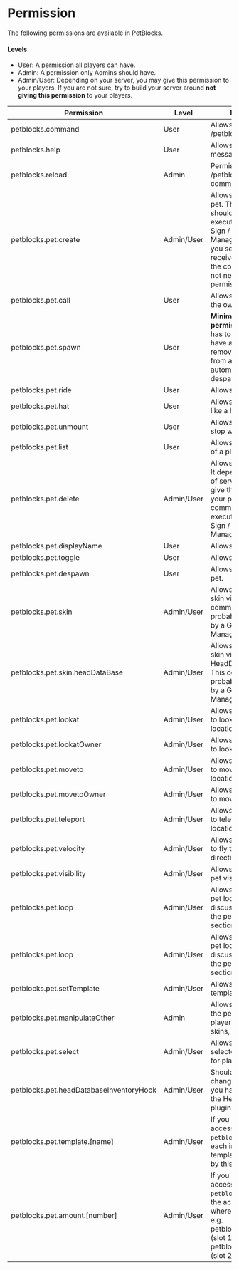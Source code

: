 # Permission

The following permissions are available in PetBlocks.

#### Levels 
* User: A permission all players can have.
* Admin: A permission only Admins should have.
* Admin/User: Depending on your server, you may give this permission to your players. If you are not sure, try to build your server around **not giving this permission** to your players.


| Permission                              | Level      | Description                                                                                                                                                                                       |   
|-----------------------------------------|------------|---------------------------------------------------------------------------------------------------------------------------------------------------------------------------------------------------|
| petblocks.command                       | User       | Allows to use the /petblocks command.                                                                                                                                                             |   
| petblocks.help                          | User       | Allows to see the help messages.                                                                                                                                                                  |  
| petblocks.reload                        | Admin      | Permission to use the /petblocks reload command.                                                                                                                                                  |
| petblocks.pet.create                    | Admin/User | Allows to create a new pet.  This command should probably be executed by a GUI / Sign / Server Management Plugin. If you set receivePetsOnJoin in the config.yml, you do not need this permission. |    
| petblocks.pet.call                      | User       | Allows to call the pet to the owner.                                                                                                                                                              |    
| petblocks.pet.spawn                     | User       | **Minimum required permission** a player has to have in order to have a pet. If you remove this permission from a player, the pet automatically despawns.                                         |    
 | petblocks.pet.ride                      | User       | Allows to ride a pet.                                                                                                                                                                             |    
| petblocks.pet.hat                       | User       | Allows to wear the pet like a hat                                                                                                                                                                 |    
| petblocks.pet.unmount                   | User       | Allows stop riding or stop wearing at pet                                                                                                                                                         |
| petblocks.pet.list                      | User       | Allows to list the pets of a player                                                                                                                                                               |
| petblocks.pet.delete                    | Admin/User | Allows to delete a pet. It depends on the type of server if you want to give this permission to your players. This command should be executed by a GUI / Sign / Server Management Plugin.         |                                                                                                                                                         |                                                                                                                                                       
| petblocks.pet.displayName               | User       | Allows to rename a pet.                                                                                                                                                                           |                                                                                                                                                                  |                                                                                                                                                         |                                                                                                                                                       
| petblocks.pet.toggle                    | User       | Allows to toggle a pet.                                                                                                                                                                           |                                                                                                                                                                 
 | petblocks.pet.despawn                   | User       | Allows to despawn at pet.                                                                                                                                                                         |                                                                                                                                                                 
| petblocks.pet.skin                      | Admin/User | Allows to change the skin via command. This command should probably be executed by a GUI / Sign / Server Management Plugin.                                                                       |                                                                                                                                                                 
 | petblocks.pet.skin.headDataBase         | Admin/User | Allows to change the skin via the HeadDatabase plugin. This command should probably be executed by a GUI / Sign / Server Management Plugin.                                                       |                                                                                                                                                                 
 | petblocks.pet.lookat                    | Admin/User | Allows to force the pet to look at a given location                                                                                                                                               |                                                                                                                                                                 
 | petblocks.pet.lookatOwner               | Admin/User | Allows to force the pet to look at the owner                                                                                                                                                      |                                                                                                                                                                 
 | petblocks.pet.moveto                    | Admin/User | Allows to force the pet to move to a given location                                                                                                                                               |                                                                                                                                                                 
 | petblocks.pet.movetoOwner               | Admin/User | Allows to force the pet to move to the owner                                                                                                                                                      |                                                                                                                                                                 
 | petblocks.pet.teleport                  | Admin/User | Allows to force the pet to teleport to a given location                                                                                                                                           |                                                                                                                                                                 
 | petblocks.pet.velocity                  | Admin/User | Allows to force the pet to fly to a given direction                                                                                                                                               |
 | petblocks.pet.visibility                | Admin/User | Allows to change the pet visibility.                                                                                                                                                              |
 | petblocks.pet.loop                      | Admin/User | Allows to change the pet loop. A loop is discussed further in the pet customization section.                                                                                                      |
 | petblocks.pet.loop                      | Admin/User | Allows to change the pet loop. A loop is discussed further in the pet customization section.                                                                                                      |
 | petblocks.pet.setTemplate               | Admin/User | Allows to change the template of a pet.                                                                                                                                                           |
 | petblocks.pet.manipulateOther           | Admin      | Allows to manipulate the pets of other players. e.g. Changing skins, etc.                                                                                                                         |
 | petblocks.pet.select                    | Admin/User | Allows to mark a pet as selected. This is helpful for placeholders.                                                                                                                               |
 | petblocks.pet.headDatabaseInventoryHook | Admin/User | Should the skin of a pet change to the last head you have clicked on in the HeadDatabase plugin GUI?                                                                                            |
 | petblocks.pet.template.[name]           | Admin/User | If you give your players access to ``petblocks.pet.create``, each individual template is still locked by this permission.                                                                         |
 | petblocks.pet.amount.[number]           | Admin/User | If you give your players access to ``petblocks.pet.create``, the access to the slot where the pet is stored. e.g.  petblocks.pet.amount.1 (slot 1) and petblocks.pet.amount.2 (slot 2)            |
